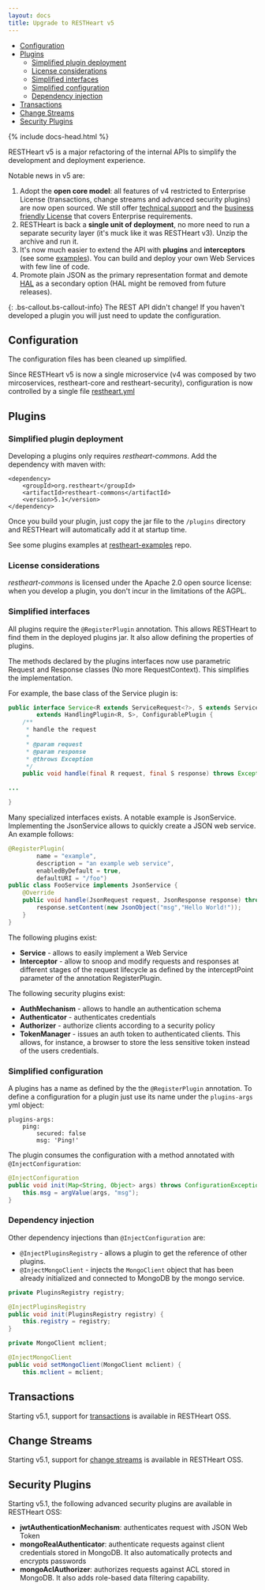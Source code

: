```yaml
---
layout: docs
title: Upgrade to RESTHeart v5
---
```


<div markdown="1" class="d-none d-xl-block col-xl-2 order-last bd-toc">

-   [Configuration](#configuration)
-   [Plugins](#plugins)
    -   [Simplified plugin deployment](#simplified-plugin-deployment)
    -   [License considerations](#license-considerations)
    -   [Simplified interfaces](#simplified-interfaces)
    -   [Simplified configuration](#simplified-configuration)
    -   [Dependency injection](#dependency-injection)
-   [Transactions](#transactions)
-   [Change Streams](#change-streams)
-   [Security Plugins](#security-plugins)

</div>

<div markdown="1" class="col-12 col-md-9 col-xl-8 py-md-3 bd-content">

{% include docs-head.html %}

RESTHeart v5 is a major refactoring of the internal APIs to simplify the development and deployment experience.

Notable news in v5 are:

1. Adopt the **open core model**: all features of v4 restricted to Enterprise License (transactions, change streams and advanced security plugins) are now open sourced. We still offer [technical support](/support) and the [business friendly License](https://raw.githubusercontent.com/SoftInstigate/restheart/master/COMM-LICENSE.txt) that covers Enterprise requirements.
2. RESTHeart is back a **single unit of deployment**, no more need to run a separate security layer (it's muck like it was RESTHeart v3). Unzip the archive and run it.
3. It's now much easier to extend the API with **plugins** and **interceptors** (see some [examples](https://github.com/SoftInstigate/restheart-examples)). You can build and deploy your own Web Services with few line of code.
4. Promote plain JSON as the primary representation format and demote [HAL](http://stateless.co/hal_specification.html) as a secondary option (HAL might be removed from future releases).

{: .bs-callout.bs-callout-info}
The REST API didn't change! If you haven't developed a plugin you will just need to update the configuration.

## Configuration

The configuration files has been cleaned up simplified.

Since RESTHeart v5 is now a single microservice (v4 was composed by two mircoservices, restheart-core and restheart-security), configuration is now controlled by a single file [restheart.yml](https://raw.githubusercontent.com/SoftInstigate/restheart/master/core/etc/restheart.yml)

## Plugins

### Simplified plugin deployment

Developing a plugins only requires _restheart-commons_. Add the dependency with maven with:

```
<dependency>
    <groupId>org.restheart</groupId>
    <artifactId>restheart-commons</artifactId>
    <version>5.1</version>
</dependency>
```

Once you build your plugin, just copy the jar file to the `/plugins` directory and RESTHeart will automatically add it at startup time.

See some plugins examples at [restheart-examples](https://github.com/softInstigate/restheart-examples) repo.

### License considerations

_restheart-commons_ is licensed under the Apache 2.0 open source license: when you develop a plugin, you don't incur in the limitations of the AGPL.

### Simplified interfaces

All plugins require the `@RegisterPlugin` annotation. This allows RESTHeart to find them in the deployed plugins jar. It also allow defining the properties of plugins.

The methods declared by the plugins interfaces now use parametric Request and Response classes (No more RequestContext). This simplifies the implementation.

For example, the base class of the Service plugin is:

```java
public interface Service<R extends ServiceRequest<?>, S extends ServiceResponse<?>>
        extends HandlingPlugin<R, S>, ConfigurablePlugin {
    /**
     * handle the request
     *
     * @param request
     * @param response
     * @throws Exception
     */
    public void handle(final R request, final S response) throws Exception;

...

}
```

Many specialized interfaces exists. A notable example is JsonService. Implementing the JsonService allows to quickly create a JSON web service. An example follows:

```java
@RegisterPlugin(
        name = "example",
        description = "an example web service",
        enabledByDefault = true,
        defaultURI = "/foo")
public class FooService implements JsonService {
    @Override
    public void handle(JsonRequest request, JsonResponse response) throws Exception {
        response.setContent(new JsonObject("msg","Hello World!"));
    }
}
```

The following plugins exist:

-   **Service** - allows to easily implement a Web Service
-   **Interceptor** - allow to snoop and modify requests and responses at different stages of the request lifecycle as defined by the interceptPoint parameter of the annotation RegisterPlugin.

The following security plugins exist:

-   **AuthMechanism** - allows to handle an authentication schema
-   **Authenticator** - authenticates credentials
-   **Authorizer** - authorize clients according to a security policy
-   **TokenManager** - issues an auth token to authenticated clients. This allows, for instance, a browser to store the less sensitive token instead of the users credentials.

### Simplified configuration

A plugins has a name as defined by the the `@RegisterPlugin` annotation. To define a configuration for a plugin just use its name under the `plugins-args` yml object:

```
plugins-args:
    ping:
        secured: false
        msg: 'Ping!'
```

The plugin consumes the configuration with a method annotated with `@InjectConfiguration`:

```java
@InjectConfiguration
public void init(Map<String, Object> args) throws ConfigurationException {
    this.msg = argValue(args, "msg");
}
```

### Dependency injection

Other dependency injections than `@InjectConfiguration` are:

-   `@InjectPluginsRegistry` - allows a plugin to get the reference of other plugins.
-   `@InjectMongoClient` - injects the `MongoClient` object that has been already initialized and connected to MongoDB by the mongo service.

```java
private PluginsRegistry registry;

@InjectPluginsRegistry
public void init(PluginsRegistry registry) {
    this.registry = registry;
}
```

```java
private MongoClient mclient;

@InjectMongoClient
public void setMongoClient(MongoClient mclient) {
    this.mclient = mclient;
```

## Transactions

Starting v5.1, support for [transactions](/docs/transactions) is available in RESTHeart OSS.

## Change Streams

Starting v5.1, support for [change streams](/docs/change-streams) is available in RESTHeart OSS.

## Security Plugins

Starting v5.1, the following advanced security plugins are available in RESTHeart OSS:

-   **jwtAuthenticationMechanism**: authenticates request with JSON Web Token
-   **mongoRealAuthenticator**: authenticate requests against client credentials stored in MongoDB. It also automatically protects and encrypts passwords
-   **mongoAclAuthorizer**: authorizes requests against ACL stored in MongoDB. It also adds role-based data filtering capability.

</div>
